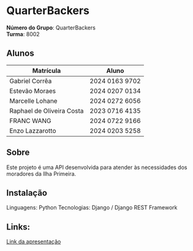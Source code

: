 # QuarterBackers

**Número do Grupo**: QuarterBackers<br>
**Turma**: 8002<br>

## Alunos
|Matrícula | Aluno |
| -- | -- |
| Gabriel Corrêa |  2024 0163 9702 |
| Estevão Moraes  |  2024 0207 0134 |
| Marcelle Lohane  |  2024 0272 6056 |
| Raphael de Oliveira Costa  |  2023 0716 4135 |
| FRANC WANG | 2024 0722 9166 |
| Enzo Lazzarotto | 2024 0203 5258 |

## Sobre
Este projeto é uma API desenvolvida para atender às necessidades dos moradores da Ilha Primeira.

## Instalação
Linguagens: Python
Tecnologias: Django / Django REST Framework

## Links:
[Link da apresentação](https://www.canva.com/design/DAGpk6AqfS4/qNSaurpt0nUo_MOuInHIZw/view?utm_content=DAGpk6AqfS4&utm_campaign=designshare&utm_medium=link2&utm_source=uniquelinks&utlId=h741119d9c4)
